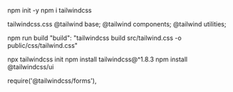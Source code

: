 npm init -y
npm i tailwindcss

tailwindcss.css
@tailwind base;
@tailwind components;
@tailwind utilities;

npm run build     "build": "tailwindcss build src/tailwind.css -o public/css/tailwind.css"


npx tailwindcss init
npm install tailwindcss@^1.8.3
npm install @tailwindcss/ui


 require('@tailwindcss/forms'),
 
